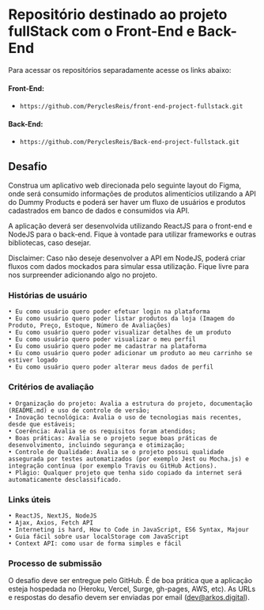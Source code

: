 # Repositório destinado ao projeto fullStack com o Front-End e Back-End

Para acessar os repositórios separadamente acesse os links abaixo:

#### Front-End:
 - `https://github.com/PeryclesReis/front-end-project-fullstack.git`

#### Back-End:
 - `https://github.com/PeryclesReis/Back-end-project-fullstack.git`

## Desafio

Construa um aplicativo web direcionada pelo seguinte layout do Figma, onde será consumido informações de produtos alimentícios utilizando a API do Dummy Products e poderá ser haver um fluxo de usuários e produtos cadastrados em banco de dados e consumidos via API.

A aplicação deverá ser desenvolvida utilizando ReactJS para o front-end e NodeJS para o back-end. Fique à vontade para utilizar frameworks e outras bibliotecas, caso desejar.

Disclaimer: Caso não deseje desenvolver a API em NodeJS, poderá criar fluxos com dados mockados para simular essa utilização. Fique livre para nos surpreender adicionando algo no projeto.

### Histórias de usuário
    • Eu como usuário quero poder efetuar login na plataforma
    • Eu como usuário quero poder listar produtos da loja (Imagem do Produto, Preço, Estoque, Número de Avaliações)
    • Eu como usuário quero poder visualizar detalhes de um produto
    • Eu como usuário quero poder visualizar o meu perfil
    • Eu como usuário quero poder me cadastrar na plataforma
    • Eu como usuário quero poder adicionar um produto ao meu carrinho se estiver logado
    • Eu como usuário quero poder alterar meus dados de perfil

### Critérios de avaliação
    • Organização do projeto: Avalia a estrutura do projeto, documentação (README.md) e uso de controle de versão;
    • Inovação tecnológica: Avalia o uso de tecnologias mais recentes, desde que estáveis;
    • Coerência: Avalia se os requisitos foram atendidos;
    • Boas práticas: Avalia se o projeto segue boas práticas de desenvolvimento, incluindo segurança e otimização;
    • Controle de Qualidade: Avalia se o projeto possui qualidade assegurada por testes automatizados (por exemplo Jest ou Mocha.js) e integração contínua (por exemplo Travis ou GitHub Actions).
    • Plágio: Qualquer projeto que tenha sido copiado da internet será automaticamente desclassificado.

### Links úteis
    • ReactJS, NextJS, NodeJS
    • Ajax, Axios, Fetch API
    • Interneting is hard, How to Code in JavaScript, ES6 Syntax, Majour
    • Guia fácil sobre usar localStorage com JavaScript
    • Context API: como usar de forma simples e fácil

### Processo de submissão

O desafio deve ser entregue pelo GitHub. É de boa prática que a aplicação esteja hospedada no (Heroku, Vercel, Surge, gh-pages, AWS, etc). As URLs e respostas do desafio devem ser enviadas por email (dev@arkos.digital).
